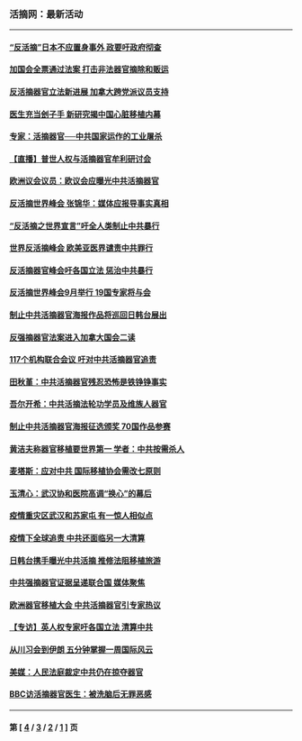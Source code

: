 ### 活摘网：最新活动
---
#### [“反活摘”日本不应置身事外 政要吁政府彻查](../../pages/nf5883/n13971188.md?05180430) 
#### [加国会全票通过法案 打击非法器官摘除和贩运](../../pages/nf5883/n13884924.md?05180430) 
#### [反活摘器官立法新进展 加拿大跨党派议员支持](../../pages/nf5883/n13876061.md?05180430) 
#### [医生充当刽子手 新研究揭中国心脏移植内幕](../../pages/nf5883/n13772291.md?05180430) 
#### [专家：活摘器官──中共国家运作的工业屠杀](../../pages/nf5883/n13761178.md?05180430) 
#### [【直播】普世人权与活摘器官牟利研讨会](../../pages/nf5883/n13425146.md?05180430) 
#### [欧洲议会议员：欧议会应曝光中共活摘器官](../../pages/nf5883/n13336571.md?05180430) 
#### [反活摘世界峰会 张锦华：媒体应报导事实真相](../../pages/nf5883/n13278502.md?05180430) 
#### [“反活摘之世界宣言”吁全人类制止中共暴行](../../pages/nf5883/n13259730.md?05180430) 
#### [世界反活摘峰会 欧美亚医界谴责中共罪行](../../pages/nf5883/n13253550.md?05180430) 
#### [反活摘器官峰会吁各国立法 惩治中共暴行](../../pages/nf5883/n13245052.md?05180430) 
#### [反活摘世界峰会9月举行 19国专家将与会](../../pages/nf5883/n13201492.md?05180430) 
#### [制止中共活摘器官海报作品将巡回日韩台展出](../../pages/nf5883/n13177791.md?05180430) 
#### [反强摘器官法案进入加拿大国会二读](../../pages/nf5883/n13033450.md?05180430) 
#### [117个机构联合会议 吁对中共活摘器官追责](../../pages/nf5883/n12775087.md?05180430) 
#### [田秋堇：中共活摘器官残忍恐怖是铁铮铮事实](../../pages/nf5883/n12702148.md?05180430) 
#### [吾尔开希：中共活摘法轮功学员及维族人器官](../../pages/nf5883/n12693197.md?05180430) 
#### [制止中共活摘器官海报征选颁奖 70国作品参赛](../../pages/nf5883/n12692050.md?05180430) 
#### [黄洁夫称器官移植要世界第一 学者：中共按需杀人](../../pages/nf5883/n12572329.md?05180430) 
#### [麦塔斯：应对中共 国际移植协会需改七原则](../../pages/nf5883/n12514711.md?05180430) 
#### [玉清心：武汉协和医院高调“换心”的幕后](../../pages/nf5883/n12298730.md?05180430) 
#### [疫情重灾区武汉和苏家屯 有一惊人相似点](../../pages/nf5883/n12150824.md?05180430) 
#### [疫情下全球追责 中共还面临另一大清算](../../pages/nf5883/n12070397.md?05180430) 
#### [日韩台携手曝光中共活摘 推修法阻移植旅游](../../pages/nf5883/n11712046.md?05180430) 
#### [中共强摘器官证据呈递联合国 媒体聚焦](../../pages/nf5883/n11546426.md?05180430) 
#### [欧洲器官移植大会 中共活摘器官引专家热议](../../pages/nf5883/n11539095.md?05180430) 
#### [【专访】英人权专家吁各国立法 清算中共](../../pages/nf5883/n11367315.md?05180430) 
#### [从川习会到伊朗 五分钟掌握一周国际风云](../../pages/nf5883/n11338520.md?05180430) 
#### [美媒：人民法庭裁定中共仍在掠夺器官](../../pages/nf5883/n11334897.md?05180430) 
#### [BBC访活摘器官医生：被洗脑后无罪恶感](../../pages/nf5883/n11335935.md?05180430) 

---
#### 第 [ [4](./4.md?05180430) / [3](./3.md?05180430) / [2](./2.md?05180430) / [1](./1.md?05180430) ] 页
